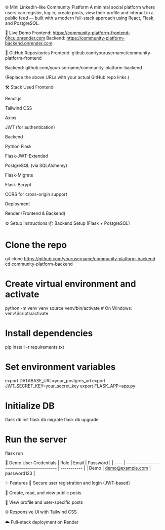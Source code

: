 🌐 Mini LinkedIn-like Community Platform
A minimal social platform where users can register, log in, create posts, view their profile and interact in a public feed — built with a modern full-stack approach using React, Flask, and PostgreSQL.

🔗 Live Demo
Frontend: https://community-platform-frontend-6hcu.onrender.com
Backend: https://community-platform-backend.onrender.com

📂 GitHub Repositories
Frontend: github.com/yourusername/community-platform-frontend

Backend: github.com/yourusername/community-platform-backend

(Replace the above URLs with your actual GitHub repo links.)

🛠️ Stack Used
Frontend

React.js

Tailwind CSS

Axios

JWT (for authentication)

Backend

Python Flask

Flask-JWT-Extended

PostgreSQL (via SQLAlchemy)

Flask-Migrate

Flask-Bcrypt

CORS for cross-origin support

Deployment

Render (Frontend & Backend)

⚙️ Setup Instructions
📦 Backend Setup (Flask + PostgreSQL)

# Clone the repo
git clone https://github.com/yourusername/community-platform-backend
cd community-platform-backend

# Create virtual environment and activate
python -m venv venv
source venv/bin/activate  # On Windows: venv\Scripts\activate

# Install dependencies
pip install -r requirements.txt

# Set environment variables
export DATABASE_URL=your_postgres_url
export JWT_SECRET_KEY=your_secret_key
export FLASK_APP=app.py

# Initialize DB
flask db init
flask db migrate
flask db upgrade

# Run the server
flask run

👤 Demo User Credentials
| Role | Email                                       | Password    |
| ---- | ------------------------------------------- | ----------- |
| Demo | [demo@example.com](mailto:demo@example.com) | password123 |

✨ Features
🔐 Secure user registration and login (JWT-based)

📝 Create, read, and view public posts

👤 View profile and user-specific posts

🌐 Responsive UI with Tailwind CSS

☁️ Full-stack deployment on Render